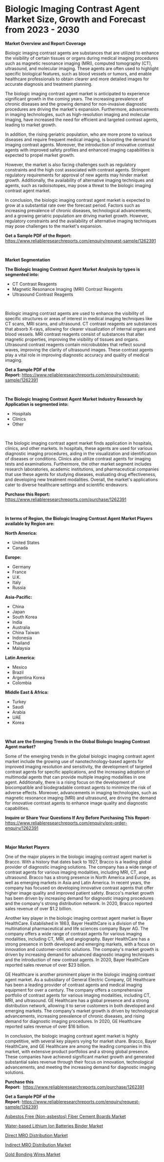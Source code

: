 <p><h1>Biologic Imaging Contrast Agent Market Size, Growth and Forecast from 2023 - 2030</h1></p><p><strong>Market Overview and Report Coverage</strong></p>
<p><p>Biologic imaging contrast agents are substances that are utilized to enhance the visibility of certain tissues or organs during medical imaging procedures such as magnetic resonance imaging (MRI), computed tomography (CT), ultrasound, and molecular imaging. These agents are often used to highlight specific biological features, such as blood vessels or tumors, and enable healthcare professionals to obtain clearer and more detailed images for accurate diagnosis and treatment planning.</p><p>The biologic imaging contrast agent market is anticipated to experience significant growth in the coming years. The increasing prevalence of chronic diseases and the growing demand for non-invasive diagnostic procedures are driving the market's expansion. Furthermore, advancements in imaging technologies, such as high-resolution imaging and molecular imaging, have increased the need for efficient and targeted contrast agents, leading to market growth.</p><p>In addition, the rising geriatric population, who are more prone to various diseases and require frequent medical imaging, is boosting the demand for imaging contrast agents. Moreover, the introduction of innovative contrast agents with improved safety profiles and enhanced imaging capabilities is expected to propel market growth.</p><p>However, the market is also facing challenges such as regulatory constraints and the high cost associated with contrast agents. Stringent regulatory requirements for approval of new agents may hinder market growth. Additionally, the availability of alternative imaging techniques and agents, such as radioisotopes, may pose a threat to the biologic imaging contrast agent market.</p><p>In conclusion, the biologic imaging contrast agent market is expected to grow at a substantial rate over the forecast period. Factors such as increasing prevalence of chronic diseases, technological advancements, and a growing geriatric population are driving market growth. However, regulatory constraints and the availability of alternative imaging techniques may pose challenges to the market's expansion.</p></p>
<p><strong>Get a Sample PDF of the Report:</strong> <a href="https://www.reliableresearchreports.com/enquiry/request-sample/1262391">https://www.reliableresearchreports.com/enquiry/request-sample/1262391</a></p>
<p>&nbsp;</p>
<p><strong>Market Segmentation</strong></p>
<p><strong>The Biologic Imaging Contrast Agent Market Analysis by types is segmented into:</strong></p>
<p><ul><li>CT Contrast Reagents</li><li>Magnetic Resonance Imaging (MRI) Contrast Reagents</li><li>Ultrasound Contrast Reagents</li></ul></p>
<p>&nbsp;</p>
<p><p>Biologic imaging contrast agents are used to enhance the visibility of specific structures or areas of interest in medical imaging techniques like CT scans, MRI scans, and ultrasound. CT contrast reagents are substances that absorb X-rays, allowing for clearer visualization of internal organs and blood vessels. MRI contrast reagents consist of substances that alter magnetic properties, improving the visibility of tissues and organs. Ultrasound contrast reagents contain microbubbles that reflect sound waves, improving the clarity of ultrasound images. These contrast agents play a vital role in improving diagnostic accuracy and quality of medical imaging.</p></p>
<p><strong>Get a Sample PDF of the Report:</strong>&nbsp;<a href="https://www.reliableresearchreports.com/enquiry/request-sample/1262391">https://www.reliableresearchreports.com/enquiry/request-sample/1262391</a></p>
<p>&nbsp;</p>
<p><strong>The Biologic Imaging Contrast Agent Market Industry Research by Application is segmented into:</strong></p>
<p><ul><li>Hospitals</li><li>Clinics</li><li>Other</li></ul></p>
<p>&nbsp;</p>
<p><p>The biologic imaging contrast agent market finds application in hospitals, clinics, and other markets. In hospitals, these agents are used for various diagnostic imaging procedures, aiding in the visualization and identification of diseases or conditions. Clinics also utilize contrast agents for imaging tests and examinations. Furthermore, the other market segment includes research laboratories, academic institutions, and pharmaceutical companies that use these agents for studying diseases, evaluating drug effectiveness, and developing new treatment modalities. Overall, the market's applications cater to diverse healthcare settings and scientific endeavors.</p></p>
<p><strong>Purchase this Report:</strong>&nbsp; <a href="https://www.reliableresearchreports.com/purchase/1262391">https://www.reliableresearchreports.com/purchase/1262391</a></p>
<p>&nbsp;</p>
<p><strong>In terms of Region, the Biologic Imaging Contrast Agent Market Players available by Region are:</strong></p>
<p>
    <p> <strong> North America: </strong>
        <ul>
            <li>United States</li>
            <li>Canada</li>
        </ul>
        </p> 
    <p> <strong> Europe: </strong>
        <ul>
            <li>Germany</li>
            <li>France</li>
            <li>U.K.</li>
            <li>Italy</li>
            <li>Russia</li>
        </ul>
        </p> 
    <p> <strong> Asia-Pacific: </strong>
        <ul>
            <li>China</li>
            <li>Japan</li>
            <li>South Korea</li>
            <li>India</li>
            <li>Australia</li>
            <li>China Taiwan</li>
            <li>Indonesia</li>
            <li>Thailand</li>
            <li>Malaysia</li>
        </ul>
        </p> 
    <p> <strong> Latin America: </strong>
        <ul>
            <li>Mexico</li>
            <li>Brazil</li>
            <li>Argentina Korea</li>
            <li>Colombia</li>
        </ul>
        </p> 
    <p> <strong> Middle East & Africa: </strong>
        <ul>
            <li>Turkey</li>
            <li>Saudi</li>
            <li>Arabia</li>
            <li>UAE</li>
            <li>Korea</li>
        </ul>
    </p>
    </p>
<p>&nbsp;</p>
<p><strong>What are the Emerging Trends in the Global Biologic Imaging Contrast Agent market?</strong></p>
<p><p>Some of the emerging trends in the global biologic imaging contrast agent market include the growing use of nanotechnology-based agents for improved imaging resolution and sensitivity, the development of targeted contrast agents for specific applications, and the increasing adoption of multimodal agents that can provide multiple imaging modalities in one agent. Additionally, there is a rising focus on the development of biocompatible and biodegradable contrast agents to minimize the risk of adverse effects. Moreover, advancements in imaging technologies, such as magnetic resonance imaging (MRI) and ultrasound, are driving the demand for innovative contrast agents to enhance image quality and diagnostic capabilities.</p></p>
<p><strong>Inquire or Share Your Questions If Any Before Purchasing This Report</strong>- <a href="https://www.reliableresearchreports.com/enquiry/pre-order-enquiry/1262391">https://www.reliableresearchreports.com/enquiry/pre-order-enquiry/1262391</a></p>
<p>&nbsp;</p>
<p><strong>Major Market Players</strong></p>
<p><p>One of the major players in the biologic imaging contrast agent market is Bracco. With a history that dates back to 1927, Bracco is a leading global provider of diagnostic imaging solutions. The company has a wide range of contrast agents for various imaging modalities, including MRI, CT, and ultrasound. Bracco has a strong presence in North America and Europe, as well as emerging markets in Asia and Latin America. In recent years, the company has focused on developing innovative contrast agents that offer higher image quality and improved patient safety. Bracco's market growth has been driven by increasing demand for diagnostic imaging procedures and the company's strong distribution network. In 2020, Bracco reported sales revenue of over $1.2 billion.</p><p>Another key player in the biologic imaging contrast agent market is Bayer HealthCare. Established in 1863, Bayer HealthCare is a division of the multinational pharmaceutical and life sciences company Bayer AG. The company offers a wide range of contrast agents for various imaging modalities, including CT, MRI, and angiography. Bayer HealthCare has a strong presence in both developed and emerging markets, with a focus on innovation and customer-centric solutions. The company's market growth is driven by increasing demand for advanced diagnostic imaging techniques and the introduction of new contrast agents. In 2020, Bayer HealthCare reported sales revenue of over $23 billion.</p><p>GE Healthcare is another prominent player in the biologic imaging contrast agent market. As a subsidiary of General Electric Company, GE Healthcare has been a leading provider of contrast agents and medical imaging equipment for over a century. The company offers a comprehensive portfolio of contrast agents for various imaging modalities, including CT, MRI, and ultrasound. GE Healthcare has a global presence and a strong distribution network, allowing it to serve customers in both developed and emerging markets. The company's market growth is driven by technological advancements, increasing prevalence of chronic diseases, and rising demand for diagnostic imaging procedures. In 2020, GE Healthcare reported sales revenue of over $16 billion.</p><p>In conclusion, the biologic imaging contrast agent market is highly competitive, with several key players vying for market share. Bracco, Bayer HealthCare, and GE Healthcare are among the leading companies in this market, with extensive product portfolios and a strong global presence. These companies have achieved significant market growth and generated substantial sales revenue through their focus on innovation, technological advancements, and meeting the increasing demand for diagnostic imaging solutions.</p></p>
<p><strong>Purchase this Report:</strong>&nbsp;&nbsp;<a href="https://www.reliableresearchreports.com/purchase/1262391">https://www.reliableresearchreports.com/purchase/1262391</a></p>
<p></p>
<p><strong>Get a Sample PDF of the Report:</strong>&nbsp;<a href="https://www.reliableresearchreports.com/enquiry/request-sample/1262391">https://www.reliableresearchreports.com/enquiry/request-sample/1262391</a></p>
<p><p><a href="https://issuu.com/reportprime-2/docs/asbestos-free-non-asbestos-fiber-cement-boards-mar?fr=xKAE9_zU1NQ">Asbestos Free (Non-asbestos) Fiber Cement Boards Market</a></p><p><a href="https://github.com/WillieWoodard/Market-Research-Report-List-1/blob/main/water-based-lithium-ion-batteries-binder-market.md">Water-based Lithium Ion Batteries Binder Market</a></p><p><a href="https://www.linkedin.com/pulse/direct-mro-distribution-market-size-share-amp-trends-analysis/">Direct MRO Distribution Market</a></p><p><a href="https://www.linkedin.com/pulse/indirect-mro-distribution-market-size-share-global-analysis-report/">Indirect MRO Distribution Market</a></p><p><a href="https://medium.com/@chiragreportprime3/gold-bonding-wires-market-size-growth-forecast-2023-2030-59661e607632">Gold Bonding Wires Market</a></p></p>